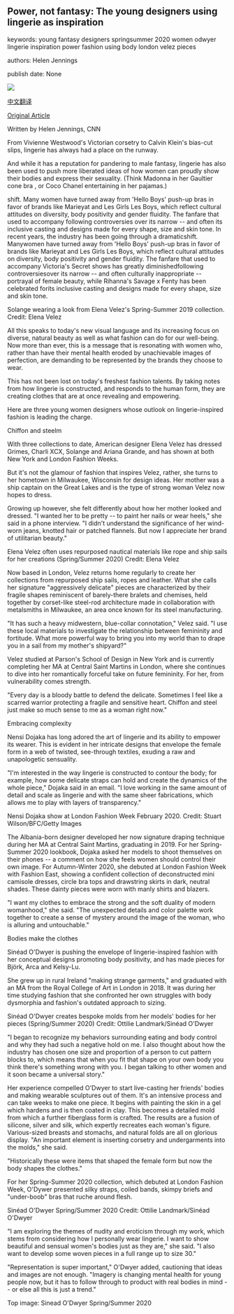 ## Power, not fantasy: The young designers using lingerie as inspiration

keywords: young fantasy designers springsummer 2020 women odwyer lingerie inspiration power fashion using body london velez pieces

authors: Helen Jennings

publish date: None

![](https://cdn.cnn.com/cnnnext/dam/assets/200512143849-01-sinead-odwyer-lingerie-super-tease.jpg)

[中文翻译](Power%2C%20not%20fantasy%3A%20The%20young%20designers%20using%20lingerie%20as%20inspiration_zh.md)

[Original Article](https://edition.cnn.com/style/article/lingerie-fashion-velez-dojaka-odwyer/index.html)

Written by Helen Jennings, CNN

From Vivienne Westwood's Victorian corsetry to Calvin Klein's bias-cut slips, lingerie has always had a place on the runway.

And while it has a reputation for pandering to male fantasy, lingerie has also been used to push more liberated ideas of how women can proudly show their bodies and express their sexuality. (Think Madonna in her Gaultier cone bra , or Coco Chanel entertaining in her pajamas.)

shift. Many women have turned away from 'Hello Boys' push-up bras in favor of brands like Marieyat and Les Girls Les Boys, which reflect cultural attitudes on diversity, body positivity and gender fluidity. The fanfare that used to accompany following controversies over its narrow -- and often its inclusive casting and designs made for every shape, size and skin tone. In recent years, the industry has been going through a dramaticshift. Manywomen have turned away from 'Hello Boys' push-up bras in favor of brands like Marieyat and Les Girls Les Boys, which reflect cultural attitudes on diversity, body positivity and gender fluidity. The fanfare that used to accompany Victoria's Secret shows has greatly diminishedfollowing controversiesover its narrow -- and often culturally inappropriate -- portrayal of female beauty, while Rihanna's Savage x Fenty has been celebrated forits inclusive casting and designs made for every shape, size and skin tone.

Solange wearing a look from Elena Velez's Spring-Summer 2019 collection. Credit: Elena Velez

All this speaks to today's new visual language and its increasing focus on diverse, natural beauty as well as what fashion can do for our well-being. Now more than ever, this is a message that is resonating with women who, rather than have their mental health eroded by unachievable images of perfection, are demanding to be represented by the brands they choose to wear.

This has not been lost on today's freshest fashion talents. By taking notes from how lingerie is constructed, and responds to the human form, they are creating clothes that are at once revealing and empowering.

Here are three young women designers whose outlook on lingerie-inspired fashion is leading the charge.

Chiffon and steelm

With three collections to date, American designer Elena Velez has dressed Grimes, Charli XCX, Solange and Ariana Grande, and has shown at both New York and London Fashion Weeks.

But it's not the glamour of fashion that inspires Velez, rather, she turns to her hometown in Milwaukee, Wisconsin for design ideas. Her mother was a ship captain on the Great Lakes and is the type of strong woman Velez now hopes to dress.

Growing up however, she felt differently about how her mother looked and dressed. "I wanted her to be pretty -- to paint her nails or wear heels," she said in a phone interview. "I didn't understand the significance of her wind-worn jeans, knotted hair or patched flannels. But now I appreciate her brand of utilitarian beauty."

Elena Velez often uses repurposed nautical materials like rope and ship sails for her creations (Spring/Summer 2020) Credit: Elena Velez

Now based in London, Velez returns home regularly to create her collections from repurposed ship sails, ropes and leather. What she calls her signature "aggressively delicate" pieces are characterized by their fragile shapes reminiscent of barely-there bralets and chemises, held together by corset-like steel-rod architecture made in collaboration with metalsmiths in Milwaukee, an area once known for its steel manufacturing.

"It has such a heavy midwestern, blue-collar connotation," Velez said. "I use these local materials to investigate the relationship between femininity and fortitude. What more powerful way to bring you into my world than to drape you in a sail from my mother's shipyard?"

Velez studied at Parson's School of Design in New York and is currently completing her MA at Central Saint Martins in London, where she continues to dive into her romantically forceful take on future femininity. For her, from vulnerability comes strength.

"Every day is a bloody battle to defend the delicate. Sometimes I feel like a scarred warrior protecting a fragile and sensitive heart. Chiffon and steel just make so much sense to me as a woman right now."

Embracing complexity

Nensi Dojaka has long adored the art of lingerie and its ability to empower its wearer. This is evident in her intricate designs that envelope the female form in a web of twisted, see-through textiles, exuding a raw and unapologetic sensuality.

"I'm interested in the way lingerie is constructed to contour the body; for example, how some delicate straps can hold and create the dynamics of the whole piece," Dojaka said in an email. "I love working in the same amount of detail and scale as lingerie and with the same sheer fabrications, which allows me to play with layers of transparency."

Nensi Dojaka show at London Fashion Week February 2020. Credit: Stuart Wilson/BFC/Getty Images

The Albania-born designer developed her now signature draping technique during her MA at Central Saint Martins, graduating in 2019. For her Spring-Summer 2020 lookbook, Dojaka asked her models to shoot themselves on their phones -- a comment on how she feels women should control their own image. For Autumn-Winter 2020, she debuted at London Fashion Week with Fashion East, showing a confident collection of deconstructed mini camisole dresses, circle bra tops and drawstring skirts in dark, neutral shades. These dainty pieces were worn with manly shirts and blazers.

"I want my clothes to embrace the strong and the soft duality of modern womanhood," she said. "The unexpected details and color palette work together to create a sense of mystery around the image of the woman, who is alluring and untouchable."

Bodies make the clothes

Sinéad O'Dwyer is pushing the envelope of lingerie-inspired fashion with her conceptual designs promoting body positivity, and has made pieces for Björk, Arca and Kelsy-Lu.

She grew up in rural Ireland "making strange garments," and graduated with an MA from the Royal College of Art in London in 2018. It was during her time studying fashion that she confronted her own struggles with body dysmorphia and fashion's outdated approach to sizing.

Sinéad O'Dwyer creates bespoke molds from her models' bodies for her pieces (Spring/Summer 2020) Credit: Ottilie Landmark/Sinéad O'Dwyer

"I began to recognize my behaviors surrounding eating and body control and why they had such a negative hold on me. I also thought about how the industry has chosen one size and proportion of a person to cut pattern blocks to, which means that when you fit that shape on your own body you think there's something wrong with you. I began talking to other women and it soon became a universal story."

Her experience compelled O'Dwyer to start live-casting her friends' bodies and making wearable sculptures out of them. It's an intensive process and can take weeks to make one piece. It begins with painting the skin in a gel which hardens and is then coated in clay. This becomes a detailed mold from which a further fiberglass form is crafted. The results are a fusion of silicone, silver and silk, which expertly recreates each woman's figure. Various-sized breasts and stomachs, and natural folds are all on glorious display. "An important element is inserting corsetry and undergarments into the molds," she said.

"Historically these were items that shaped the female form but now the body shapes the clothes."

For her Spring-Summer 2020 collection, which debuted at London Fashion Week, O'Dywer presented silky straps, coiled bands, skimpy briefs and "under-boob" bras that ruche around flesh.

Sinéad O'Dwyer Spring/Summer 2020 Credit: Ottilie Landmark/Sinéad O'Dwyer

"I am exploring the themes of nudity and eroticism through my work, which stems from considering how I personally wear lingerie. I want to show beautiful and sensual women's bodies just as they are," she said. "I also want to develop some woven pieces in a full range up to size 30."

"Representation is super important," O'Dwyer added, cautioning that ideas and images are not enough. "Imagery is changing mental health for young people now, but it has to follow through to product with real bodies in mind -- or else all this is just a trend."

Top image: Sinead O'Dwyer Spring/Summer 2020